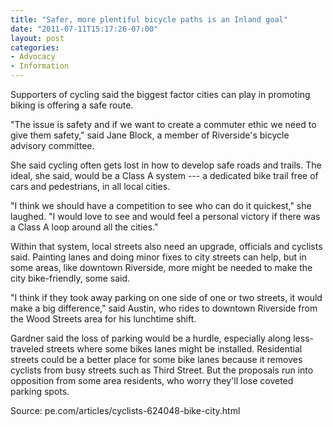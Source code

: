 ```yaml
---
title: "Safer, more plentiful bicycle paths is an Inland goal"
date: "2011-07-11T15:17:26-07:00"
layout: post
categories:
- Advocacy
- Information
---
```


Supporters of cycling said the biggest factor cities can play in promoting biking is offering a safe route.  
  
"The issue is safety and if we want to create a commuter ethic we need to give them safety," said Jane Block, a member of Riverside's bicycle advisory committee.

She said cycling often gets lost in how to develop safe roads and trails. The ideal, she said, would be a Class A system --- a dedicated bike trail free of cars and pedestrians, in all local cities.

"I think we should have a competition to see who can do it quickest," she laughed. "I would love to see and would feel a personal victory if there was a Class A loop around all the cities."

Within that system, local streets also need an upgrade, officials and cyclists said. Painting lanes and doing minor fixes to city streets can help, but in some areas, like downtown Riverside, more might be needed to make the city bike-friendly, some said.

"I think if they took away parking on one side of one or two streets, it would make a big difference," said Austin, who rides to downtown Riverside from the Wood Streets area for his lunchtime shift.

Gardner said the loss of parking would be a hurdle, especially along less-traveled streets where some bikes lanes might be installed. Residential streets could be a better place for some bike lanes because it removes cyclists from busy streets such as Third Street. But the proposals run into opposition from some area residents, who worry they'll lose coveted parking spots.

Source: pe.com/articles/cyclists-624048-bike-city.html